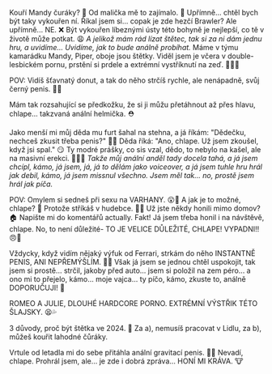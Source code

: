 Kouří Mandy čuráky? 🍌 Od malička mě to zajímalo. 🤔 Upřímně... chtěl bych být taky vykouřen ní. Říkal jsem si... copak je zde hezčí Brawler? Ale upřímně... NE. ❌ Být vykouřen líbeznými ústy této bohyně je nejlepší, co tě v životě může potkat. 😩 *A jelikož mám rád lízat štětec, tak si za ni dám jednu hru, a uvidíme... Uvidíme, jak to bude análně probíhat.* Máme v týmu kamarádku Mandy, Piper, oboje jsou štětky. Viděl jsem je včera v double-lesbickém pornu, prstění si prdele a extrémní vystříknutí na zeď. 👭🍑💦

POV: Vidíš šťavnatý donut, a tak do něho strčíš rychle, ale nenápadně, svůj černý penis. 🍩🍆

Mám tak rozsahující se předkožku, že si ji můžu přetáhnout až přes hlavu, chlape... takzvaná anální helmička. ⛑️

Jako menší mi můj děda mu furt šahal na stehna, a já říkám: "Dědečku, nechceš zkusit třeba penis?" 👴🍆 Děda říká: "Ano, chlape. Už jsem zkoušel, když jsi spal." 😏 Ty modré prášky, co sis vzal, dědo, to nebylo na kašel, ale na masivní erekci. 💊🍆😫 *Takže můj anální anděl tady docela tahá, a já jsem chcípl, kámo, já jsem, já, já to dělám jako voiceover, a já jsem tuhle hru hrál jak debil, kámo, já jsem missnul všechno. Jsem měl tak... no, prostě jsem hrál jak píča.*

POV: Omylem si sedneš při sexu na VARHANY. 😮🎹 A jak je to možné, chlape? 🤨 Protože stříkáš v hudebce. 🎻🎸 Už jste někdy honili mimo domov? 🏠 Napište mi do komentářů actually. Fakt! Já jsem třeba honil i na návštěvě, chlape. No, to není důležité- TO JE VELICE DŮLEŽITÉ, CHLAPE! VYPADNI!! 😠💢

Vždycky, když vidím nějaký výfuk od Ferrari, strkám do něho INSTANTNĚ PENIS, ANI NEPŘEMÝŠLÍM. 🚗🥴 Však já jsem se jednou chtěl uspokojit, tak jsem si prostě... strčil, jakoby před auto... jsem si položil na zem péro... a ono mi to přejelo, kámo... moje vajca... ty píčo, kámo, zkuste to, análně DOPORUČUJI! 🤯

ROMEO A JULIE, DLOUHÉ HARDCORE PORNO. EXTRÉMNÍ VÝSTŘIK TÉTO ŠLAJSKY. 😫💦

3 důvody, proč být štětka ve 2024. 🚽 Za a), nemusíš pracovat v Lidlu, za b), můžeš kouřit lahodné čůráky.

Vrtule od letadla mi do sebe přitáhla anální gravitací penis. 🚁🍆 Nevadí, chlape. Prohrál jsem, ale... je zde i dobrá zpráva... HONÍ MI KRÁVA. 🐮
